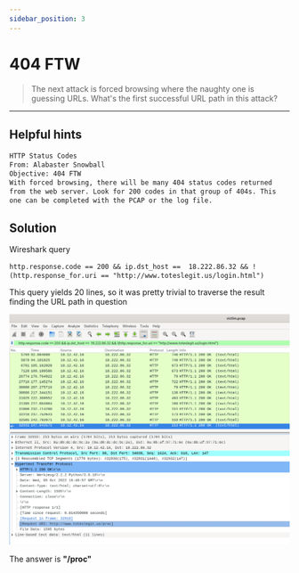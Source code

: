 ```yaml
---
sidebar_position: 3
---
```


# 404 FTW

> The next attack is forced browsing where the naughty one is guessing URLs. What's the first successful URL path in this attack?

****

## Helpful hints

```
HTTP Status Codes
From: Alabaster Snowball
Objective: 404 FTW
With forced browsing, there will be many 404 status codes returned from the web server. Look for 200 codes in that group of 404s. This one can be completed with the PCAP or the log file.
```

## Solution

Wireshark query

```
http.response.code == 200 && ip.dst_host ==  18.222.86.32 && !(http.response_for.uri == "http://www.toteslegit.us/login.html")
```

This query yields 20 lines, so it was pretty trivial to traverse the result finding the URL path in question

![Finding proc](/img/web-ring/finding-proc.png)

The answer is **"/proc"**